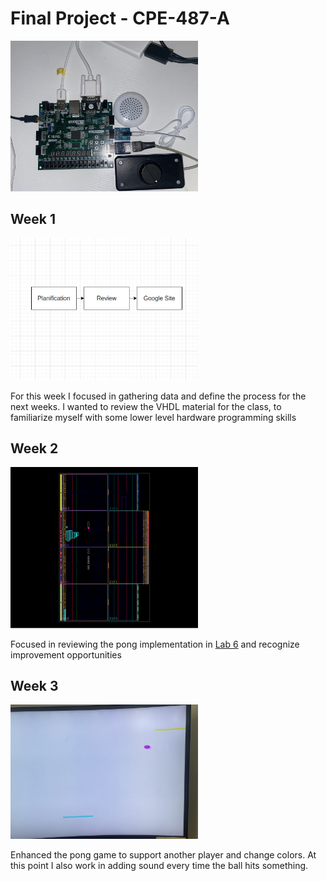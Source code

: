 # Final Project - CPE-487-A

<img src="IMG-2747.jpg" alt="drawing" width="300"/>

## Week 1

<img src="plan6.png" alt="drawing" width="300"/>
 
For this week I focused in gathering data and define the process for the next weeks. I wanted to review the VHDL material for the class, to familiarize myself with some lower level hardware programming skills

## Week 2

<img src="implemenation.png" alt="drawing" width="300"/>

Focused in reviewing the pong implementation in [Lab 6](https://github.com/marcusats/CPE-487-A/tree/main/Assignment5_lab3%266/Lab6) and recognize improvement opportunities 

## Week 3

<img src="IMG-2762.jpg" alt="drawing" width="300"/>

Enhanced the pong game to support another player and change colors. At this point I also work in adding sound every time the ball hits something. 
